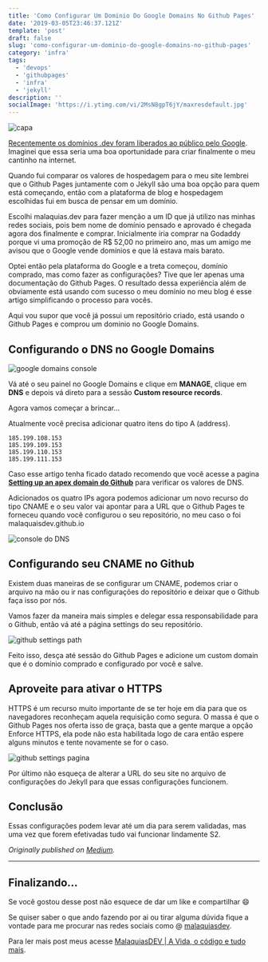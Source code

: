 ```yaml
---
title: 'Como Configurar Um Dominio Do Google Domains No Github Pages'
date: '2019-03-05T23:46:37.121Z'
template: 'post'
draft: false
slug: 'como-configurar-um-dominio-do-google-domains-no-github-pages'
category: 'infra'
tags:
  - 'devops'
  - 'githubpages'
  - 'infra'
  - 'jekyll'
description: ''
socialImage: 'https://i.ytimg.com/vi/2MsN8gpT6jY/maxresdefault.jpg'
---
```


![capa](https://i.ytimg.com/vi/2MsN8gpT6jY/maxresdefault.jpg)

[Recentemente os domínios .dev foram liberados ao público pelo Google](https://canaltech.com.br/internet/google-libera-dominio-dev-para-todos-duas-semanas-apos-lancamento-134053). Imaginei que essa seria uma boa oportunidade para criar finalmente o meu cantinho na internet.

Quando fui comparar os valores de hospedagem para o meu site lembrei que o Github Pages juntamente com o Jekyll são uma boa opção para quem está começando, então com a plataforma de blog e hospedagem escolhidas fui em busca de pensar em um domínio.

Escolhi malaquias.dev para fazer menção a um ID que já utilizo nas minhas redes sociais, pois bem nome de domínio pensado e aprovado é chegada agora dos finalmente e comprar. Inicialmente iria comprar na Godaddy porque vi uma promoção de R\$ 52,00 no primeiro ano, mas um amigo me avisou que o Google vende domínios e que lá estava mais barato.

Optei então pela plataforma do Google e a treta começou, domínio comprado, mas como fazer as configurações? Tive que ler apenas uma documentação do Github Pages. O resultado dessa experiência além de obviamente está usando com sucesso o meu domínio no meu blog é esse artigo simplificando o processo para vocês.

Aqui vou supor que você já possui um repositório criado, está usando o Github Pages e comprou um dominio no Google Domains.

## Configurando o DNS no Google Domains

![google domains console](https://miro.medium.com/max/2224/0*N2R-g2jASQd8AUNK.jpeg)

Vá até o seu painel no Google Domains e clique em **MANAGE**, clique em **DNS** e depois vá direto para a sessão **Custom resource records**.

Agora vamos começar a brincar…

Atualmente você precisa adicionar quatro itens do tipo A (address).

```
185.199.108.153
185.199.109.153
185.199.110.153
185.199.111.153
```

Caso esse artigo tenha ficado datado recomendo que você acesse a pagina [**Setting up an apex domain do Github**](https://help.github.com/en/articles/setting-up-an-apex-domain#configuring-a-records-with-your-dns-provider) para verificar os valores de DNS.

Adicionados os quatro IPs agora podemos adicionar um novo recurso do tipo CNAME e o seu valor vai apontar para a URL que o Github Pages te forneceu quando você configurou o seu repositório, no meu caso o foi malaquaisdev.github.io

![console do DNS](https://miro.medium.com/max/2224/0*vqM3yx7g4b-puFX-.jpeg)

## Configurando seu CNAME no Github

Existem duas maneiras de se configurar um CNAME, podemos criar o arquivo na mão ou ir nas configurações do repositório e deixar que o Github faça isso por nós.

Vamos fazer da maneira mais simples e delegar essa responsabilidade para o Github, então vá até a página settings do seu repositório.

![github settings path](https://miro.medium.com/max/2224/0*fRGQsZEGCcVNgbb1.jpeg)

Feito isso, desça até sessão do Github Pages e adicione um custom domain que é o domínio comprado e configurado por você e salve.

## Aproveite para ativar o HTTPS

HTTPS é um recurso muito importante de se ter hoje em dia para que os navegadores reconheçam aquela requisição como segura. O massa é que o Github Pages nos oferta isso de graça, basta que a gente marque a opção Enforce HTTPS, ela pode não esta habilitada logo de cara então espere alguns minutos e tente novamente se for o caso.

![github settings pagina](https://miro.medium.com/max/2224/0*EVgDJHLkElshmsaI.jpeg)

Por último não esqueça de alterar a URL do seu site no arquivo de configurações do Jekyll para que essas configurações funcionem.

## Conclusão

Essas configurações podem levar até um dia para serem validadas, mas uma vez que forem efetivadas tudo vai funcionar lindamente S2.

_Originally published on [Medium](https://medium.com/collabcode/como-configurar-um-dominio-do-google-domains-no-github-pages-87324885bf11)._

---

## Finalizando…

Se você gostou desse post não esquece de dar um like e compartilhar 😄

Se quiser saber o que ando fazendo por ai ou tirar alguma dúvida fique a vontade para me procurar nas redes sociais como @ [malaquiasdev](https://twitter.com/malaquiasdev).

Para ler mais post meus acesse [MalaquiasDEV | A Vida, o código e tudo mais](http://malaquias.dev).
